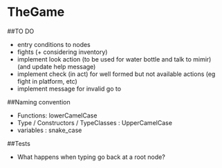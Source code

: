 # TheGame

##TO DO

- entry conditions to nodes
- fights (+ considering inventory)
- implement look action (to be used for water bottle and talk to mimir) (and update help message)
- implement check (in act) for well formed but not available actions (eg fight in platform, etc)
- implement message for invalid go to

##Naming convention
- Functions: lowerCamelCase
- Type / Constructors / TypeClasses : UpperCamelCase
- variables : snake_case


##Tests
- What happens when typing go back at a root node?